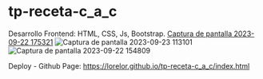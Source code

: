# tp-receta-c_a_c
Desarrollo Frontend: HTML, CSS, Js, Bootstrap.
[Captura de pantalla 2023-09-22 175321](https://github.com/LoreLor/tp-receta-c_a_c/assets/86624472/31c78000-3e32-4c47-ae83-614dfcbb6b97)
![Captura de pantalla 2023-09-23 113101](https://github.com/LoreLor/tp-receta-c_a_c/assets/86624472/0a3af312-ed0f-4658-ac77-d7c9329c270b)
![Captura de pantalla 2023-09-22 154809](https://github.com/LoreLor/tp-receta-c_a_c/assets/86624472/014c8fc2-43ea-44c4-89a1-02a7eeec890d)

Deploy - Github Page: https://lorelor.github.io/tp-receta-c_a_c/index.html

